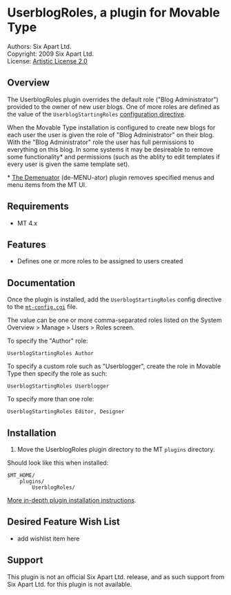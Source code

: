 # UserblogRoles, a plugin for Movable Type

Authors: Six Apart Ltd.  
Copyright: 2009 Six Apart Ltd.  
License: [Artistic License 2.0](http://www.opensource.org/licenses/artistic-license-2.0.php)


## Overview

The UserblogRoles plugin overrides the default role ("Blog Administrator") provided to the owner of new user blogs. One of more roles are defined as the value of the `UserblogStartingRoles` [configuration directive](http://www.movabletype.org/documentation/appendices/config-directives/).

When the Movable Type installation is configured to create new blogs for each user the user is given the role of "Blog Administrator" on their blog. With the "Blog Administrator" role the user has full permissions to everything on this blog. In some systems it may be desireable to remove some functionality\* and permissions (such as the ablity to edit templates if every user is given the same template set).

\* [The Demenuator](http://github.com/sixapart/mt-plugin-Demenuator) (de-MENU-ator) plugin removes specified menus and menu items from the MT UI.


## Requirements

* MT 4.x


## Features

* Defines one or more roles to be assigned to users created


## Documentation

Once the plugin is installed, add the `UserblogStartingRoles` config directive to the [`mt-config.cgi`](http://www.movabletype.org/documentation/installation/mt-config.html) file.

The value can be one or more comma-separated roles listed on the System Overview > Manage > Users > Roles screen.

To specify the "Author" role:

    UserblogStartingRoles Author

To specify a custom role such as "Userblogger", create the role in Movable Type then specify the role as such:

    UserblogStartingRoles Userblogger

To specify more than one role:

    UserblogStartingRoles Editor, Designer


## Installation

1. Move the UserblogRoles plugin directory to the MT `plugins` directory.

Should look like this when installed:

    $MT_HOME/
        plugins/
            UserblogRoles/

[More in-depth plugin installation instructions](http://tinyurl.com/easy-plugin-install).


## Desired Feature Wish List

* add wishlist item here


## Support

This plugin is not an official Six Apart Ltd. release, and as such support from Six Apart Ltd. for this plugin is not available.
